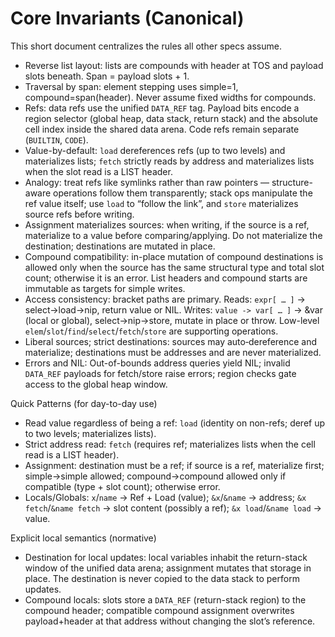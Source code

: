 # Core Invariants (Canonical)

This short document centralizes the rules all other specs assume.

- Reverse list layout: lists are compounds with header at TOS and payload slots beneath. Span = payload slots + 1.
- Traversal by span: element stepping uses simple=1, compound=span(header). Never assume fixed widths for compounds.
- Refs: data refs use the unified `DATA_REF` tag. Payload bits encode a region selector (global heap, data stack, return stack) and the absolute cell index inside the shared data arena. Code refs remain separate (`BUILTIN`, `CODE`).
- Value-by-default: `load` dereferences refs (up to two levels) and materializes lists; `fetch` strictly reads by address and materializes lists when the slot read is a LIST header.
- Analogy: treat refs like symlinks rather than raw pointers — structure-aware operations follow them transparently; stack ops manipulate the ref value itself; use `load` to “follow the link”, and `store` materializes source refs before writing.
- Assignment materializes sources: when writing, if the source is a ref, materialize to a value before comparing/applying. Do not materialize the destination; destinations are mutated in place.
- Compound compatibility: in-place mutation of compound destinations is allowed only when the source has the same structural type and total slot count; otherwise it is an error. List headers and compound starts are immutable as targets for simple writes.
- Access consistency: bracket paths are primary. Reads: `expr[ … ]` → select→load→nip, return value or NIL. Writes: `value -> var[ … ]` → &var (local or global), select→nip→store, mutate in place or throw. Low-level `elem`/`slot`/`find`/`select`/`fetch`/`store` are supporting operations.
- Liberal sources; strict destinations: sources may auto‑dereference and materialize; destinations must be addresses and are never materialized.
- Errors and NIL: Out-of-bounds address queries yield NIL; invalid `DATA_REF` payloads for fetch/store raise errors; region checks gate access to the global heap window.

Quick Patterns (for day-to-day use)
- Read value regardless of being a ref: `load` (identity on non-refs; deref up to two levels; materializes lists).
- Strict address read: `fetch` (requires ref; materializes lists when the cell read is a LIST header).
- Assignment: destination must be a ref; if source is a ref, materialize first; simple→simple allowed; compound→compound allowed only if compatible (type + slot count); otherwise error.
- Locals/Globals: `x`/`name` → Ref + Load (value); `&x`/`&name` → address; `&x fetch`/`&name fetch` → slot content (possibly a ref); `&x load`/`&name load` → value.

Explicit local semantics (normative)
- Destination for local updates: local variables inhabit the return-stack window of the unified data arena; assignment mutates that storage in place. The destination is never copied to the data stack to perform updates.
- Compound locals: slots store a `DATA_REF` (return-stack region) to the compound header; compatible compound assignment overwrites payload+header at that address without changing the slot’s reference.
